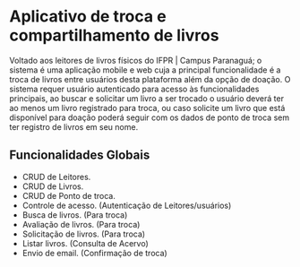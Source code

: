 # Aplicativo de troca e compartilhamento de livros


Voltado aos leitores de livros físicos do IFPR | Campus Paranaguá; o sistema é uma aplicação mobile e web cuja a principal funcionalidade é a troca de livros entre usuários desta plataforma além da opção de doação. O sistema requer  usuário autenticado para acesso às funcionalidades principais, ao buscar e solicitar um livro a ser trocado o usuário deverá ter ao menos um livro registrado para troca, ou caso solicite um livro que está disponível para doação poderá seguir com os dados de ponto de troca sem ter registro de livros em seu nome.

## Funcionalidades Globais

* CRUD de Leitores.
* CRUD de Livros.
* CRUD de Ponto de troca.
* Controle de acesso. (Autenticação de Leitores/usuários)
* Busca de livros. (Para troca)
* Avaliação de livros. (Para troca)
* Solicitação de livros. (Para troca) 
* Listar livros. (Consulta de Acervo)
* Envio de email. (Confirmação de troca)

